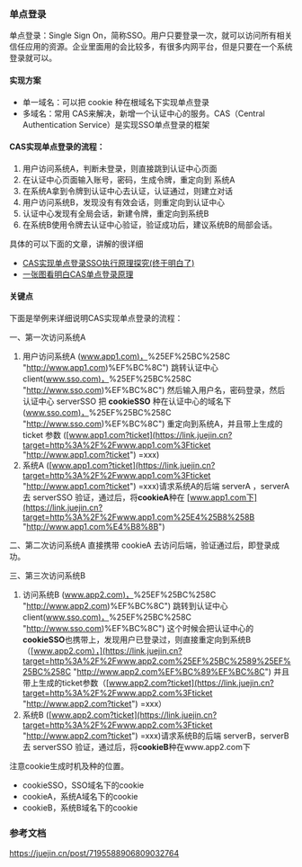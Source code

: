 ### 单点登录

单点登录：Single Sign On，简称SSO。用户只要登录一次，就可以访问所有相关信任应用的资源。企业里面用的会比较多，有很多内网平台，但是只要在一个系统登录就可以。

#### 实现方案

* 单一域名：可以把 cookie 种在根域名下实现单点登录
* 多域名：常用 CAS来解决，新增一个认证中心的服务。CAS（Central Authentication Service）是实现SSO单点登录的框架

#### CAS实现单点登录的流程：

1. 用户访问系统A，判断未登录，则直接跳到认证中心页面
2. 在认证中心页面输入账号，密码，生成令牌，重定向到 系统A
3. 在系统A拿到令牌到认证中心去认证，认证通过，则建立对话
4. 用户访问系统B，发现没有有效会话，则重定向到认证中心
5. 认证中心发现有全局会话，新建令牌，重定向到系统B
6. 在系统B使用令牌去认证中心验证，验证成功后，建议系统B的局部会话。

具体的可以下面的文章，讲解的很详细

* [CAS实现单点登录SSO执行原理探究(终于明白了)](https://link.juejin.cn?target=https%3A%2F%2Fblog.csdn.net%2Fjavaloveiphone%2Farticle%2Fdetails%2F52439613 "https://blog.csdn.net/javaloveiphone/article/details/52439613")
* [一张图看明白CAS单点登录原理](https://link.juejin.cn?target=https%3A%2F%2Fblog.csdn.net%2Fqq_21251983%2Farticle%2Fdetails%2F52695206 "https://blog.csdn.net/qq_21251983/article/details/52695206")

#### 关键点

下面是举例来详细说明CAS实现单点登录的流程：

一、第一次访问系统A

1. 用户访问系统A ([www.app1.com)，](https://link.juejin.cn?target=http%3A%2F%2Fwww.app1.com)%25EF%25BC%258C "http://www.app1.com)%EF%BC%8C") 跳转认证中心 client([www.sso.com)，](https://link.juejin.cn?target=http%3A%2F%2Fwww.sso.com)%25EF%25BC%258C "http://www.sso.com)%EF%BC%8C") 然后输入用户名，密码登录，然后认证中心 serverSSO 把 **cookieSSO** 种在认证中心的域名下 ([www.sso.com)，](https://link.juejin.cn?target=http%3A%2F%2Fwww.sso.com)%25EF%25BC%258C "http://www.sso.com)%EF%BC%8C") 重定向到系统A，并且带上生成的 ticket 参数 ([www.app1.com?ticket](https://link.juejin.cn?target=http%3A%2F%2Fwww.app1.com%3Fticket "http://www.app1.com?ticket") =xxx)
2. 系统A ([www.app1.com?ticket](https://link.juejin.cn?target=http%3A%2F%2Fwww.app1.com%3Fticket "http://www.app1.com?ticket") =xxx)请求系统A的后端 serverA ，serverA 去 serverSSO 验证，通过后，将**cookieA**种在 [www.app1.com下](https://link.juejin.cn?target=http%3A%2F%2Fwww.app1.com%25E4%25B8%258B "http://www.app1.com%E4%B8%8B")

二、第二次访问系统A 直接携带 cookieA 去访问后端，验证通过后，即登录成功。

三、第三次访问系统B

1. 访问系统B ([www.app2.com)，](https://link.juejin.cn?target=http%3A%2F%2Fwww.app2.com)%25EF%25BC%258C "http://www.app2.com)%EF%BC%8C") 跳转到认证中心 client([www.sso.com)，](https://link.juejin.cn?target=http%3A%2F%2Fwww.sso.com)%25EF%25BC%258C "http://www.sso.com)%EF%BC%8C") 这个时候会把认证中心的**cookieSSO**也携带上，发现用户已登录过，则直接重定向到系统B（[www.app2.com），](https://link.juejin.cn?target=http%3A%2F%2Fwww.app2.com%25EF%25BC%2589%25EF%25BC%258C "http://www.app2.com%EF%BC%89%EF%BC%8C") 并且带上生成的ticket参数（[www.app2.com?ticket](https://link.juejin.cn?target=http%3A%2F%2Fwww.app2.com%3Fticket "http://www.app2.com?ticket") =xxx）
2. 系统B ([www.app2.com?ticket](https://link.juejin.cn?target=http%3A%2F%2Fwww.app2.com%3Fticket "http://www.app2.com?ticket") =xxx)请求系统B的后端 serverB，serverB 去 serverSSO 验证，通过后，将**cookieB**种在www.app2.com下

注意cookie生成时机及种的位置。

* cookieSSO，SSO域名下的cookie
* cookieA，系统A域名下的cookie
* cookieB，系统B域名下的cookie


### 参考文档
https://juejin.cn/post/7195588906809032764
